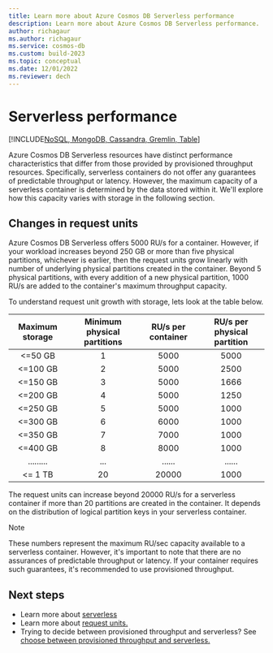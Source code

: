 ```yaml
---
title: Learn more about Azure Cosmos DB Serverless performance
description: Learn more about Azure Cosmos DB Serverless performance.
author: richagaur
ms.author: richagaur
ms.service: cosmos-db
ms.custom: build-2023
ms.topic: conceptual
ms.date: 12/01/2022
ms.reviewer: dech
---
```


# Serverless performance 

[!INCLUDE[NoSQL, MongoDB, Cassandra, Gremlin, Table](includes/appliesto-nosql-mongodb-cassandra-gremlin-table.md)]

Azure Cosmos DB Serverless resources have distinct performance characteristics that differ from those provided by provisioned throughput resources. Specifically, serverless containers do not offer any guarantees of predictable throughput or latency. However, the maximum capacity of a serverless container is determined by the data stored within it. We'll explore how this capacity varies with storage in the following section.

## Changes in request units

Azure Cosmos DB Serverless offers 5000 RU/s for a container. However, if your workload increases beyond 250 GB or more than five physical partitions, whichever is earlier, then the request units grow linearly with number of underlying physical partitions created in the container. Beyond 5 physical partitions, with every addition of a new physical partition, 1000 RU/s are added to the container's maximum throughput capacity.

To understand request unit growth with storage, lets look at the table below.

| Maximum storage | Minimum physical partitions | RU/s per container | RU/s per physical partition  
|:---:|:---:|:---:|:---:| 
|<=50 GB | 1 | 5000 | 5000 |
|<=100 GB | 2 | 5000 | 2500 | 
|<=150 GB | 3 | 5000 | 1666 |
|<=200 GB | 4 | 5000 | 1250 |
|<=250 GB | 5 | 5000 | 1000 |
|<=300 GB | 6 | 6000 | 1000 |
|<=350 GB | 7 | 7000 | 1000 |
|<=400 GB | 8 | 8000 | 1000 |
|.........|...|......|......|
|<= 1 TB  | 20 | 20000| 1000 | 

The request units can increase beyond 20000 RU/s for a serverless container if more than 20 partitions are created in the container. It depends on the distribution of logical partition keys in your serverless container.

> [!NOTE]
> These numbers represent the maximum RU/sec capacity available to a serverless container. However, it's important to note that there are no assurances of predictable throughput or latency. If your container requires such guarantees, it's recommended to use provisioned throughput.

## Next steps

- Learn more about [serverless](serverless.md)
- Learn more about [request units.](request-units.md)
- Trying to decide between provisioned throughput and serverless? See [choose between provisioned throughput and serverless.](throughput-serverless.md)
